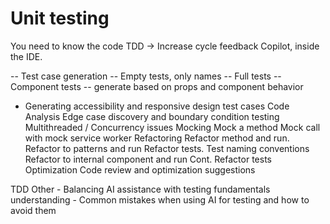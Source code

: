 # Unit testing

You need to know the code
TDD -> Increase cycle feedback
Copilot, inside the IDE.

-- Test case generation
-- Empty tests, only names
-- Full tests
-- Component tests
-- generate based on props and component behavior

- Generating accessibility and responsive design test cases
  Code Analysis
  Edge case discovery and boundary condition testing
  Multithreaded / Concurrency issues
  Mocking
  Mock a method
  Mock call with mock service worker
  Refactoring
  Refactor method and run.
  Refactor to patterns and run
  Refactor tests.
  Test naming conventions
  Refactor to internal component and run
  Cont. Refactor tests
  Optimization
  Code review and optimization suggestions

TDD
Other - Balancing AI assistance with testing fundamentals understanding - Common mistakes when using AI for testing and how to avoid them
